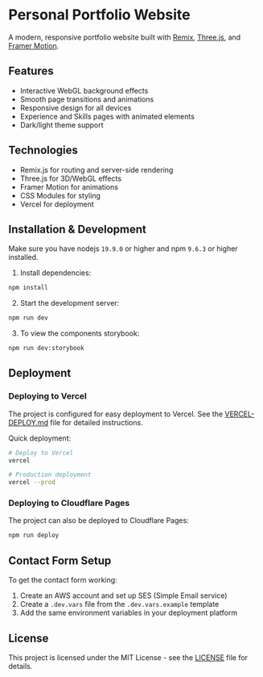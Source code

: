 # Personal Portfolio Website

A modern, responsive portfolio website built with [Remix](https://remix.run/), [Three.js](https://threejs.org/), and [Framer Motion](https://www.framer.com/motion/).

## Features

- Interactive WebGL background effects
- Smooth page transitions and animations
- Responsive design for all devices
- Experience and Skills pages with animated elements
- Dark/light theme support

## Technologies

- Remix.js for routing and server-side rendering
- Three.js for 3D/WebGL effects
- Framer Motion for animations
- CSS Modules for styling
- Vercel for deployment

## Installation & Development

Make sure you have nodejs `19.9.0` or higher and npm `9.6.3` or higher installed.

1. Install dependencies:

```bash
npm install
```

2. Start the development server:

```bash
npm run dev
```

3. To view the components storybook:

```bash
npm run dev:storybook
```

## Deployment

### Deploying to Vercel

The project is configured for easy deployment to Vercel. See the [VERCEL-DEPLOY.md](./VERCEL-DEPLOY.md) file for detailed instructions.

Quick deployment:

```bash
# Deploy to Vercel
vercel

# Production deployment
vercel --prod
```

### Deploying to Cloudflare Pages

The project can also be deployed to Cloudflare Pages:

```bash
npm run deploy
```

## Contact Form Setup

To get the contact form working:

1. Create an AWS account and set up SES (Simple Email service)
2. Create a `.dev.vars` file from the `.dev.vars.example` template 
3. Add the same environment variables in your deployment platform

## License

This project is licensed under the MIT License - see the [LICENSE](./LICENSE) file for details.
